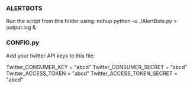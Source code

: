 ### ALERTBOTS
Run the script from this folder using:
nohup python -u ./AlertBots.py > output.log &

### CONFIG.py
Add your twitter API keys to this file:

Twitter_CONSUMER_KEY        =    "abcd"
Twitter_CONSUMER_SECRET     =    "abcd"
Twitter_ACCESS_TOKEN        =    "abcd"
Twitter_ACCESS_TOKEN_SECRET =    "abcd"